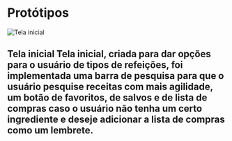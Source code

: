 # Protótipos
![Tela inicial](https://github.com/PedroArthurs/Aplicativomovelreceita/assets/137658535/45dac3f7-1c2f-4777-a619-4989d680e95c)
## **Tela inicial** Tela inicial, criada para dar opções para o usuário de tipos de refeições,  foi implementada uma barra de pesquisa para que o usuário pesquise receitas com mais agilidade, um botão de favoritos, de salvos e de lista de compras caso o usuário não tenha um certo ingrediente e deseje adicionar a lista de compras como um lembrete.
